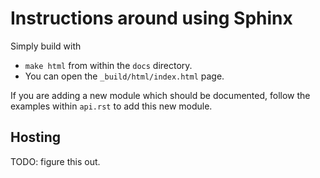 # Instructions around using Sphinx
Simply build with
* `make html` from within the `docs` directory.
* You can open the `_build/html/index.html` page.

If you are adding a new module which should be documented, follow the examples within `api.rst` to add this new module.

## Hosting
TODO: figure this out.